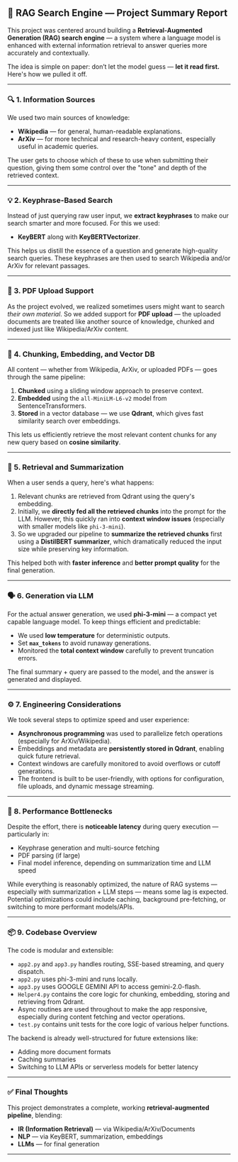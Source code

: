 ## 🧠 RAG Search Engine — Project Summary Report

This project was centered around building a **Retrieval-Augmented Generation (RAG) search engine** — a system where a language model is enhanced with external information retrieval to answer queries more accurately and contextually.

The idea is simple on paper: don’t let the model guess — **let it read first.** Here's how we pulled it off.

---

### 🔍 1. Information Sources

We used two main sources of knowledge:

- **Wikipedia** — for general, human-readable explanations.
- **ArXiv** — for more technical and research-heavy content, especially useful in academic queries.

The user gets to choose which of these to use when submitting their question, giving them some control over the "tone" and depth of the retrieved context.

---

### 💡 2. Keyphrase-Based Search

Instead of just querying raw user input, we **extract keyphrases** to make our search smarter and more focused. For this we used:

- **KeyBERT** along with **KeyBERTVectorizer**.

This helps us distill the essence of a question and generate high-quality search queries. These keyphrases are then used to search Wikipedia and/or ArXiv for relevant passages.

---

### 📄 3. PDF Upload Support

As the project evolved, we realized sometimes users might want to search *their own material*. So we added support for **PDF upload** — the uploaded documents are treated like another source of knowledge, chunked and indexed just like Wikipedia/ArXiv content.

---

### 🧠 4. Chunking, Embedding, and Vector DB

All content — whether from Wikipedia, ArXiv, or uploaded PDFs — goes through the same pipeline:

1. **Chunked** using a sliding window approach to preserve context.
2. **Embedded** using the `all-MiniLM-L6-v2` model from SentenceTransformers.
3. **Stored** in a vector database — we use **Qdrant**, which gives fast similarity search over embeddings.

This lets us efficiently retrieve the most relevant content chunks for any new query based on **cosine similarity**.

---

### 🧲 5. Retrieval and Summarization

When a user sends a query, here's what happens:

1. Relevant chunks are retrieved from Qdrant using the query's embedding.
2. Initially, we **directly fed all the retrieved chunks** into the prompt for the LLM. However, this quickly ran into **context window issues** (especially with smaller models like `phi-3-mini`).
3. So we upgraded our pipeline to **summarize the retrieved chunks** first using a **DistilBERT summarizer**, which dramatically reduced the input size while preserving key information.

This helped both with **faster inference** and **better prompt quality** for the final generation.

---

### 🗣️ 6. Generation via LLM

For the actual answer generation, we used **phi-3-mini** — a compact yet capable language model. To keep things efficient and predictable:

- We used **low temperature** for deterministic outputs.
- Set **`max_tokens`** to avoid runaway generations.
- Monitored the **total context window** carefully to prevent truncation errors.

The final summary + query are passed to the model, and the answer is generated and displayed.

---

### ⚙️ 7. Engineering Considerations

We took several steps to optimize speed and user experience:

- **Asynchronous programming** was used to parallelize fetch operations (especially for ArXiv/Wikipedia).
- Embeddings and metadata are **persistently stored in Qdrant**, enabling quick future retrieval.
- Context windows are carefully monitored to avoid overflows or cutoff generations.
- The frontend is built to be user-friendly, with options for configuration, file uploads, and dynamic message streaming.

---

### 🐢 8. Performance Bottlenecks

Despite the effort, there is **noticeable latency** during query execution — particularly in:

- Keyphrase generation and multi-source fetching
- PDF parsing (if large)
- Final model inference, depending on summarization time and LLM speed

While everything is reasonably optimized, the nature of RAG systems — especially with summarization + LLM steps — means some lag is expected. Potential optimizations could include caching, background pre-fetching, or switching to more performant models/APIs.

---

### 📦 9. Codebase Overview

The code is modular and extensible:

- `app2.py` and `app3.py` handles routing, SSE-based streaming, and query dispatch.
- `app2.py` uses phi-3-mini and runs locally.
- `app3.py` uses GOOGLE GEMINI API to access gemini-2.0-flash.
- `Helper4.py` contains the core logic for chunking, embedding, storing and retrieving from Qdrant.
- Async routines are used throughout to make the app responsive, especially during content fetching and vector operations.
- `test.py` contains unit tests for the core logic of various helper functions.

The backend is already well-structured for future extensions like:
- Adding more document formats
- Caching summaries
- Switching to LLM APIs or serverless models for better latency
---

### ✅ Final Thoughts

This project demonstrates a complete, working **retrieval-augmented pipeline**, blending:

- **IR (Information Retrieval)** — via Wikipedia/ArXiv/Documents
- **NLP** — via KeyBERT, summarization, embeddings
- **LLMs** — for final generation
---
